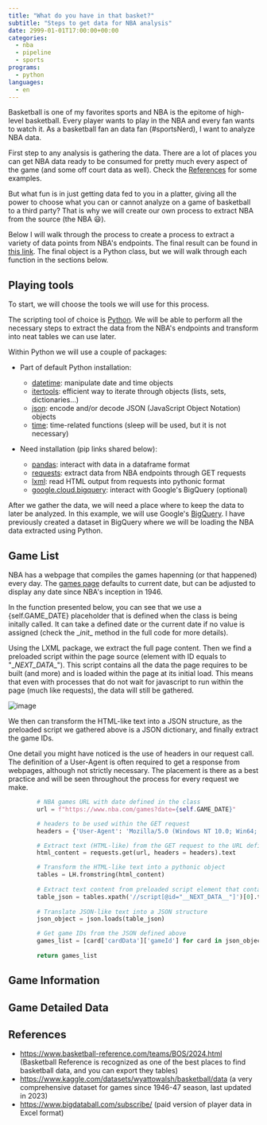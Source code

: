 ```yaml
---
title: "What do you have in that basket?"
subtitle: "Steps to get data for NBA analysis"
date: 2999-01-01T17:00:00+00:00
categories: 
  - nba
  - pipeline
  - sports
programs:
  - python
languages:
  - en
---
```


Basketball is one of my favorites sports and NBA is the epitome of high-level basketball. Every player wants to play in the NBA and every fan wants to watch it. As a basketball fan an data fan (#sportsNerd), I want to analyze NBA data.

First step to any analysis is gathering the data. There are a lot of places you can get NBA data ready to be consumed for pretty much every aspect of the game (and some off court data as well). Check the [References](##references) for some examples. 

But what fun is in just getting data fed to you in a platter, giving all the power to choose what you can or cannot analyze on a game of basketball to a third party? That is why we will create our own process to extract NBA from the source (the NBA :smiley:).

Below I will walk through the process to create a process to extract a variety of data points from NBA's endpoints. The final result can be found in [this link](). The final object is a Python class, but we will walk through each function in the sections below.

## Playing tools

To start, we will choose the tools we will use for this process.

The scripting tool of choice is [Python](./programs/Python). We will be able to perform all the necessary steps to extract the data from the NBA's endpoints and transform into neat tables we can use later.

Within Python we will use a couple of packages:
* Part of default Python installation:
  - [datetime](https://docs.python.org/3/library/datetime.html): manipulate date and time objects
  - [itertools](https://docs.python.org/3/library/itertools.html): efficient way to iterate through objects (lists, sets, dictionaries...)
  - [json](https://docs.python.org/3/library/json.html): encode and/or decode JSON (JavaScript Object Notation) objects
  - [time](https://docs.python.org/3/library/time.html): time-related functions (sleep will be used, but it is not necessary)
    
* Need installation (pip links shared below):

  - [pandas](https://pypi.org/project/pandas/): interact with data in a dataframe format
  - [requests](https://pypi.org/project/requests/): extract data from NBA endpoints through GET requests
  - [lxml](https://pypi.org/project/lxml/): read HTML output from requests into pythonic format
  - [google.cloud.bigquery](https://pypi.org/project/google-cloud-bigquery/): interact with Google's BigQuery (optional)
 
After we gather the data, we will need a place where to keep the data to later be analyzed. In this example, we will use Google's [BigQuery](./programs/BigQuery). I have previously created a dataset in BigQuery where we will be loading the NBA data extracted using Python.

## Game List

NBA has a webpage that compiles the games hapenning (or that happened) every day. The [games page](https://www.nba.com/games) defaults to current date, but can be adjusted to display any date since NBA's inception in 1946.

In the function presented below, you can see that we use a {self.GAME_DATE} placeholder that is defined when the class is being initally called. It can take a defined date or the current date if no value is assigned (check the \__init__ method in the full code for more details).

Using the LXML package, we extract the full page content. Then we find a preloaded script within the page source (element with ID equals to "\__NEXT_DATA__"). This script contains all the data the page requires to be built (and more) and is loaded within the page at its initial load. This means that even with processes that do not wait for javascript to run within the page (much like requests), the data will still be gathered.

![image](https://github.com/user-attachments/assets/900d34bb-3a88-4722-897a-5b40a3a885c8)

We then can transform the HTML-like text into a JSON structure, as the preloaded script we gathered above is a JSON dictionary, and finally extract the game IDs.

One detail you might have noticed is the use of headers in our request call. The definition of a User-Agent is often required to get a response from webpages, although not strictly necessary. The placement is there as a best practice and will be seen throughout the process for every request we make.

```python
        # NBA games URL with date defined in the class
        url = f"https://www.nba.com/games?date={self.GAME_DATE}"

        # headers to be used within the GET request
        headers = {'User-Agent': 'Mozilla/5.0 (Windows NT 10.0; Win64; x64; rv:72.0) Gecko/20100101 Firefox/72.0'}

        # Extract text (HTML-like) from the GET request to the URL defined above
        html_content = requests.get(url, headers = headers).text

        # Transform the HTML-like text into a pythonic object
        tables = LH.fromstring(html_content)
        
        # Extract text content from preloaded script element that contains data necessary for page building
        table_json = tables.xpath('//script[@id="__NEXT_DATA__"]')[0].text
        
        # Translate JSON-like text into a JSON structure
        json_object = json.loads(table_json)

        # Get game IDs from the JSON defined above
        games_list = [card['cardData']['gameId'] for card in json_object['props']['pageProps']['gameCardFeed']['modules'][0]['cards']]
        
        return games_list
```

## Game Information



## Game Detailed Data

## References

* https://www.basketball-reference.com/teams/BOS/2024.html (Basketball Reference is recognized as one of the best places to find basketball data, and you can export they tables)
* https://www.kaggle.com/datasets/wyattowalsh/basketball/data (a very comprehensive dataset for games since 1946-47 season, last updated in 2023)
* https://www.bigdataball.com/subscribe/ (paid version of player data in Excel format)
